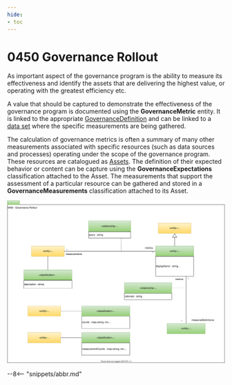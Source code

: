 ```yaml
---
hide:
- toc
---
```


<!-- SPDX-License-Identifier: CC-BY-4.0 -->
<!-- Copyright Contributors to the ODPi Egeria project. -->

# 0450 Governance Rollout

As important aspect of the governance program is the
ability to measure its effectiveness and identify the
assets that are delivering the highest value, or operating with the greatest efficiency etc.

A value that should be captured to demonstrate the effectiveness of the governance program
is documented using the **GovernanceMetric** entity.  It is linked to the appropriate
[GovernanceDefinition](0401-Governance-Definitions.md)
and can be linked to a [data set](0010-Base-Model.md) where the specific measurements are
being gathered.

The calculation of governance metrics is often a summary of many other measurements
associated with specific resources (such as data sources and processes) operating under the
scope of the governance program.
These resources are catalogued as [Assets](0010-Base-Model.md).
The definition of their expected behavior or content can be capture using the
**GovernanceExpectations** classification attached to the Asset.
The measurements that support the assessment of a particular resource
can be gathered and stored in a **GovernanceMeasurements** classification attached to its Asset.


![UML](0450-Governance-Rollout.svg)

--8<-- "snippets/abbr.md"